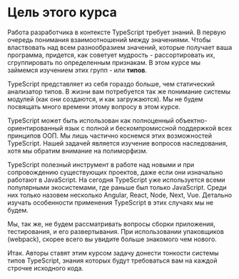# Цель этого курса

Работа разработчика в контексте TypeScript требует знаний. В первую очередь понимания взаимоотношений между значениями. Чтобы властвовать над всем разнообразием значений, которые получает ваша программа, придется, как советует мудрость - рассортировать их, сгруппировать по определенным признакам. В этом курсе мы займемся изучением этих групп - или **типов**. 

TypeScript представляет из себя гораздо больше, чем статический анализатор типов. В жизни вам потребуется так же понимание системы модулей (как они создаются, и как загружаются). Мы не будем посвящать много времени этому вопросу в этом курсе.

TypeScript может быть использован как полноценный объектно-ориентированный язык с полной и бескомпромиссной поддержкой всех принципов ООП. Мы лишь частично коснемся этих возможностей TypeScript. Нашей задачей является изучение вопросов наследования, хотя мы обратим внимание на полиморфизм.

TypeScript полезный инструмент в работе над новыми и при сопровождению существующих проектов, даже если они изначально работают в JavaScript. На сегодня TypeScript уже используется всеми популярными экосистемами, где раньше был только JavaScript. Среди них только назовем несколько Angular, React, Node, Next, Vue. Детально изучать особенности применения TypeScript в этих случаях мы не будем.

Мы, так же, не будем рассматривать вопросы сборки приложения, тестирования, и его развертывания. При использовании упаковщиков (webpack), скорее всего вы увидите больше знакомого чем нового.

Итак. Авторы ставят этим курсом задачу донести тонкости системы типов TypeScript, знания которых будут требоваться вам на каждой строчке исходного кода.

